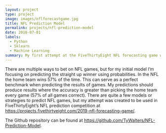 ```yaml
---
layout: project
type: project
image: images/nflforecastgame.jpg
title: NFL Prediction Model
permalink: projects/nfl-prediction-model
date: 2018-07-01
labels:
  - Python
  - Sklearn
  - Machine Learning
summary: My first attempt at the FiveThirtyEight NFL forecasting game with publicly available data.
---
```


There are multiple ways to bet on NFL games, but for my initial model I’m focusing on predicting the straight up winner using probabilities. In the NFL the home team wins 57% of the time. This can serve as a perfect benchmark when predicting the results of games. My predictions should produce results where the accuracy is greater than picking the home team every game (57% of all games correct). There are quite a few models or strategies to predict NFL games, but my attempt was created to be used in FiveThirtyEight’s NFL prediction competition at https://projects.fivethirtyeight.com/2019-nfl-forecasting-game/. 

The Github repository can be found at https://github.com/TyWalters/NFL-Prediction-Model.